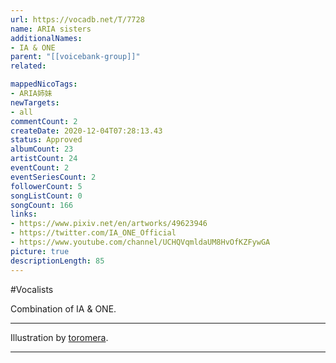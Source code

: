 ```yaml
---
url: https://vocadb.net/T/7728
name: ARIA sisters
additionalNames: 
- IA & ONE
parent: "[[voicebank-group]]"
related:

mappedNicoTags:
- ARIA姉妹
newTargets:
- all
commentCount: 2
createDate: 2020-12-04T07:28:13.43
status: Approved
albumCount: 23
artistCount: 24
eventCount: 2
eventSeriesCount: 2
followerCount: 5
songListCount: 0
songCount: 166
links: 
- https://www.pixiv.net/en/artworks/49623946
- https://twitter.com/IA_ONE_Official
- https://www.youtube.com/channel/UCHQVqmldaUM8HvOfKZFywGA
picture: true
descriptionLength: 85
---
```


#Vocalists

Combination of IA & ONE.
___
Illustration by [toromera](https://vocadb.net/Ar/16520).

---


